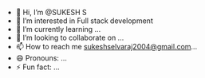 - 👋 Hi, I’m @SUKESH S
- 👀 I’m interested in Full stack development
- 🌱 I’m currently learning ...
- 💞️ I’m looking to collaborate on ...
- 📫 How to reach me sukeshselvaraj2004@gmail.com...
- 😄 Pronouns: ...
- ⚡ Fun fact: ...

<!---
Sukeshbca/Sukeshbca is a ✨ special ✨ repository because its `README.md` (this file) appears on your GitHub profile.
You can click the Preview link to take a look at your changes.
--->
